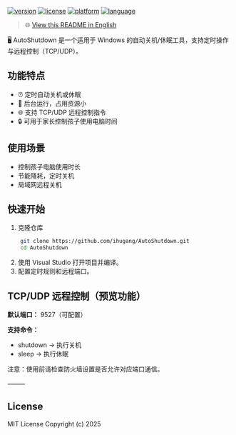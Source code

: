 [![version](https://img.shields.io/badge/version-1.0.0-blue.svg)]()
[![license](https://img.shields.io/github/license/ihugang/AutoShutdown)]()
[![platform](https://img.shields.io/badge/platform-Windows-lightgrey)]()
[![language](https://img.shields.io/badge/language-golang-orange)]()
> 🌐 [View this README in English](./README.md)


🖥️ AutoShutdown 是一个适用于 Windows 的自动关机/休眠工具，支持定时操作与远程控制（TCP/UDP）。

## 功能特点
- ⏰ 定时自动关机或休眠
- 🧠 后台运行，占用资源小
- 🌐 支持 TCP/UDP 远程控制指令
- 🔒 可用于家长控制孩子使用电脑时间

## 使用场景
- 控制孩子电脑使用时长
- 节能降耗，定时关机
- 局域网远程关机

## 快速开始
1.	克隆仓库
```bash
    git clone https://github.com/ihugang/AutoShutdown.git
    cd AutoShutdown
```
2.	使用 Visual Studio 打开项目并编译。
3.	配置定时规则和远程端口。

## TCP/UDP 远程控制（预览功能）
**默认端口：** 9527（可配置）

**支持命令：**
- shutdown → 执行关机
- sleep → 执行休眠

注意：使用前请检查防火墙设置是否允许对应端口通信。

⸻

## License

MIT License
Copyright (c) 2025
